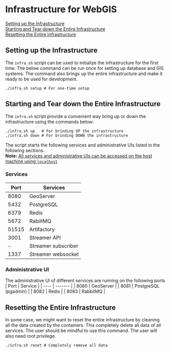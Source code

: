 # Infrastructure for WebGIS
[Setting up the Infrastructure](#setup)<br>
[Starting and Tear down the Entire Infrastructure](#starting)<br>
[Resetting the Entire Infrastructure](#reset)<br>
## Setting up the Infrastructure <a name="setup"></a>
The `infra.sh` script can be used to initialize the infrastructure for the first time. The below command can be run once for setting up database and GIS systems. The command also brings up the entire infrastructure and make it ready to be used for development.
```
./infra.sh setup # For one-time setup
```
## Starting and Tear down the Entire Infrastructure <a name="starting"></a>
The `infra.sh` script provide a convenient way bring up or down the infrastructure using the commands below:
```
./infra.sh up   # For brinding UP the infrastructure
./infra.sh down # For brinding DOWN the infrastructure
```

The script starts the following services and administrative UIs listed in the following sections. <br>
<b>Note:</b> <ins>All services and administrative UIs can be accessed on the host machine using `localhost`</ins>

### Services
| Port | Services |
| ---- | ---- |
| 8080 | GeoServer |
| 5432 | PostgreSQL | 
| 6379 | Redis |
| 5672 | RabiitMQ |
| 51515 | Artifactory |
| 3001 | Streamer API |
| - | Streamer subscriber |
| 1337 | Streamer websocket

### Administrative UI
The administrative UI of different services are running on the following ports
| Port | Service |
| ---- | ------- |
| 8080 | GeoServer |
| 8081 | PostgreSQL (pgadmin) |
| 8082 | Redis |
| 8083 | RabbitMQ |

## Resetting the Entire Infrastructure <a name="reset"></a>
In some case, we might want to reset the entire infrastructure by cleaning all the data created by the containers. This completely delete all data of all services. The user should be mindful to use this command. The user will also need root privilege.
```
./infra.sh reset # Completely remove all data
```